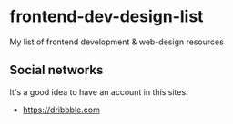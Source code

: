 # frontend-dev-design-list
My list of frontend development &amp; web-design resources

## Social networks
It's a good idea to have an account in this sites.
* https://dribbble.com
